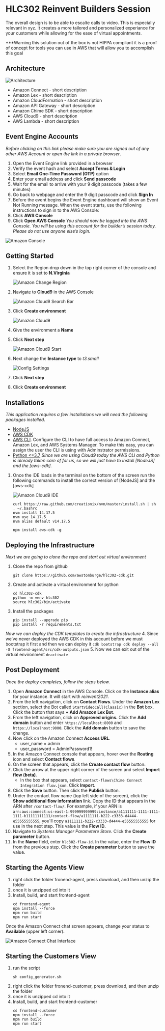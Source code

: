 # HLC302 Reinvent Builders Session
The overall design is to be able to escalte calls to video. This is especially relevant in xyz. It creates a more tailored and personalized experiance for your customers while allowing for the ease of virtual appointments.

***Warning this solution out of the box is not HIPPA compliant it is a proof of concept for tools you can use in AWS that will allow you to accomplish this goal
## Architecture

![Architecture](images/architecture.png)

- Amazon Connect - short description
- Amazon Lex - short description
- Amazon CloudFormation - short description
- Amazon API Gateway - short description
- Amazon Chime SDK - short description
- AWS Cloud9 - short description
- AWS Lambda - short description

## Event Engine Accounts
*Before clicking on this link please make sure you are signed out of any other AWS Account or open the link in a private browser*.
1.	Open the Event Engine link provided in a browser 
2.	Verify the event hash and select **Accept Terms & Login**
3.	Select **Email One-Time Password (OTP)** option
4.	Enter your email address and click **Send passcode**
5.	Wait for the email to arrive with your 9 digit passcode (takes a few minutes)
6.	Go back to webpage and enter the 9 digit passcode and click **Sign In**
7.	Before the event begins the Event Engine dashboard will show an Event Not Running message. When the event starts, use the following instructions to sign in to the AWS Console: 
8.	Click **AWS Console**
9.	Click **Open AWS Console**
*You should now be logged into the AWS Console. You will be using this account for the builder’s session today. Please do not use anyone else’s login.*

![Amazon Console](images/aws-console.PNG)

## Getting Started
1. Select the Region drop down in the top right corner of the console and ensure it is set to **N.Virginia**
    
    ![Amazon Change Region](images/region-dropdown.PNG)

2. Navigate to **Cloud9** in the AWS Console
    
    ![Amazon Cloud9 Search Bar](images/search-bar.PNG)

3. Click **Create environment**
    
    ![Amazon Cloud9](images/cloud9.PNG)

4. Give the environment a **Name** 
5. Click **Next step**
    
    ![Amazon Cloud9 Start](images/cloud9-start.PNG)

6. Next change the **Instance type** to *t3.small*
    
    ![Config Settings](images/config-settings.PNG)

7. Click **Next step**
8. Click **Create environment**

## Installations 
*This application requires a few installations we will need the following packages installed.*
- [NodeJS](https://nodejs.org/en/download/)
- [AWS CDK](https://docs.aws.amazon.com/cdk/latest/guide/getting_started.html#getting_started_install)
- [AWS CLI](https://docs.aws.amazon.com/cli/latest/userguide/getting-started-install.html). 
Configure the CLI to have full access to Amazon Connect, Amazon Lex, and AWS Systems Manager. To make this easy, you can assign the user the CLI is using with Adminstrator permissions. 
- [Python <=3.7](https://www.python.org/downloads/release/python-3614/)
*Since we are using Cloud9 today the AWS CLI and Python is already taken care of for us, so we will just have to install [NodeJS] and the [aws-cdk].*
1. Once the IDE loads in the terminal on the bottom of the screen run the following commands to install the correct version of [NodeJS] and the [aws-cdk]
    
    ![Amazon Cloud9 IDE](images/cloud9-ide.PNG)
    
    ```
    curl https://raw.github.com/creationix/nvm/master/install.sh | sh
    . ~/.bashrc
    nvm install 14.17.5
    nvm use 14.17.5
    nvm alias default v14.17.5
    ```
    ```
    npm install aws-cdk -g
    ```
## Deploying the Infrastructure 
*Next we are going to clone the repo and start out virtual environment*
1. Clone the repo from github
    ```
    git clone https://github.com/awstomburge/hlc302-cdk.git
    ```
2. Create and activate a virtual environment for python
    ```
    cd hlc302-cdk
    python -m venv hlc302
    source hlc302/bin/activate
    ```
3. Install the packages
    ```
    pip install --upgrade pip
    pip install -r requirements.txt
    ```
*Now we can deploy the CDK templates to create the infrastructure*
4. Since we’ve never deployed the AWS CDK in this account before we must bootstrap it first and then we can deploy it
    ```
    cdk bootstrap
    cdk deploy --all -O frontend-agent/src/cdk-outputs.json
    ```
5. Now we can exit out of the virtual environment
    ```
    deactivate
    ```
## Post Deployment
*Once the deploy completes, follow the steps below.*
1. Open **Amazon Connect** in the AWS Console. Click on the **Instance alias** for your instance. It will start with *reinvent2021*. 
2. From the left navigation, click on **Contact Flows**. Under the **Amazon Lex** section, select the Bot called `StartVideoCall(Classic)` in the **Bot** box. Click the button that says **+ Add Amazon Lex Bot**. 
3. From the left navigation, click on **Approved origins**. Click the **Add domain** button and enter `https://localhost:8000` and `https://localhost:9000`. Click the **Add domain** button to save the change.
4. Now click on the Amazon Connect **Access URL**. 
    - user_name = admin  
    - user_password = AdminPassword1!
5. In the Amazon Connect console that appears, hover over the **Routing** icon and select **Contact flows**. 
6. On the screen that appears, click the **Create contact flow** button. 
7. Click the arrow at the upper right corner of the screen and select **Import flow (beta)**. 
    - In the box that appears, select `contact-flows\Chime Connect Integration flow.json`. Click **Import**. 
8. Click the **Save** button. Then click the **Publish** button. 
9. Under the contact flow name (top left side of the screen), click the **Show additional flow information** link. Copy the ID that appears in the ARN after `/contact-flow/`. For example, if your ARN is `arn:aws:connect:us-east-1:999999999999:instance/a1111111-1111-1111-1111-b11111111111/contact-flow/a1111111-b222-c3333-d4444-e55555555555`, you'll copy `a1111111-b222-c3333-d4444-e55555555555` for use in the next step. This value is the **Flow ID**.
10. Navigate to *Systems Manager Parametere Store*. Click the **Create parameter** button. 
11. In the **Name** field, enter `hlc302-flow-id`. In the value, enter the **Flow ID** from the previous step. Click the **Create parameter** button to save the value.

## Starting the Agents View
1. right click the folder fronend-agent, press download, and then unzip the folder
2. once it is unzipped cd into it
3. Install, build, and start frontend-agent  
    ```
    cd frontend-agent  
    npm install --force
    npm run build  
    npm run start  
    ```
    
Once the Amazon Connect chat screen appears, change your status to **Available** (upper left corner).

![Amazon Connect Chat Interface](images/connect-chat.png)

## Starting the Customers View
1. run the script 
    ```
    sh config_generator.sh
    ```
2. right click the folder fronend-customer, press download, and then unzip the folder
3. once it is unzipped cd into it
4. Install, build, and start frontend-customer  
    ```
    cd frontend-customer  
    npm install --force
    npm run build  
    npm run start  
    ```
